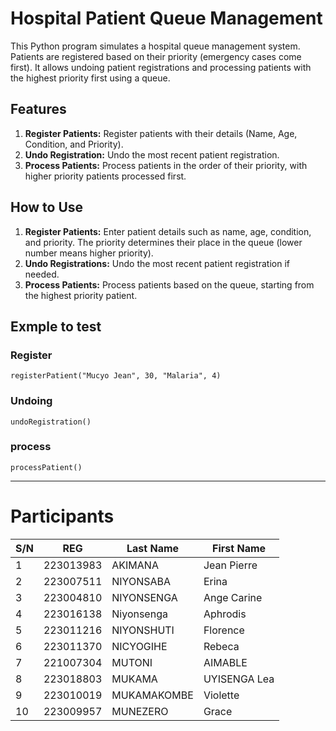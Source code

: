 # Hospital Patient Queue Management

This Python program simulates a hospital queue management system. Patients are registered based on their priority (emergency cases come first). It allows undoing patient registrations and processing patients with the highest priority first using a queue.

## Features

1. **Register Patients:** Register patients with their details (Name, Age, Condition, and Priority).
2. **Undo Registration:** Undo the most recent patient registration.
3. **Process Patients:** Process patients in the order of their priority, with higher priority patients processed first.

## How to Use

1. **Register Patients:** Enter patient details such as name, age, condition, and priority. The priority determines their place in the queue (lower number means higher priority).
2. **Undo Registrations:** Undo the most recent patient registration if needed.
3. **Process Patients:** Process patients based on the queue, starting from the highest priority patient.

## Exmple to test
### Register
`registerPatient("Mucyo Jean", 30, "Malaria", 4)`


### Undoing
`undoRegistration()`


### process
`processPatient()`

-------------------------------------------------------------------------------------
# Participants 
| S/N | REG        | Last Name     | First Name     |
|-----|------------|---------------|----------------|
| 1   | 223013983  | AKIMANA       | Jean Pierre    |             
| 2   | 223007511  | NIYONSABA     | Erina          |   
| 3   | 223004810  | NIYONSENGA    | Ange Carine    |             
| 4   | 223016138  | Niyonsenga    | Aphrodis       |             
| 5   | 223011216  | NIYONSHUTI    | Florence       |             
| 6   | 223011370  | NICYOGIHE     | Rebeca         |             
| 7   | 221007304  | MUTONI        | AIMABLE        |             
| 8   | 223018803  | MUKAMA        | UYISENGA Lea   |       
| 9   | 223010019  | MUKAMAKOMBE   |  Violette    |        
| 10  | 223009957  | MUNEZERO      | Grace          |         


